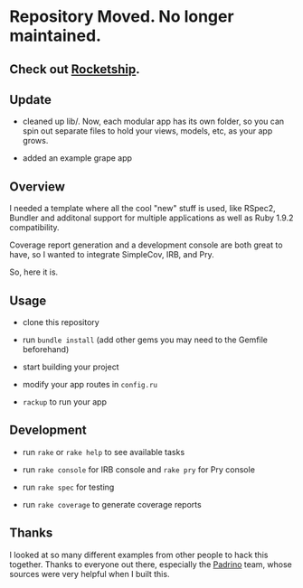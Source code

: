 # Repository Moved. No longer maintained.

## Check out [Rocketship](https://github.com/gnarmis/rocketship).

## Update

- cleaned up lib/. Now, each modular app has its own folder, so you can spin out separate files to hold your views, models, etc, as your app grows.

- added an example grape app


## Overview

I needed a template where all the cool "new" stuff is used, like RSpec2, Bundler and additonal support for multiple applications as well as Ruby 1.9.2 compatibility.

Coverage report generation and a development console are both great to have, so I wanted to integrate SimpleCov, IRB, and Pry.

So, here it is.

## Usage

- clone this repository

- run `bundle install` (add other gems you may need to the Gemfile beforehand)

- start building your project

- modify your app routes in `config.ru`

- `rackup` to run your app

## Development

- run `rake` or `rake help` to see available tasks

- run `rake console` for IRB console and `rake pry` for Pry console

- run `rake spec` for testing

- run `rake coverage` to generate coverage reports

## Thanks

I looked at so many different examples from other people to hack this together.
Thanks to everyone out there, especially the [Padrino](http://www.padrinorb.com) team, whose sources were very helpful when I built this.
